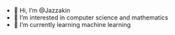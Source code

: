 - 👋 Hi, I’m @Jazzakin
- 👀 I’m interested in computer science and mathematics
- 🌱 I’m currently learning machine learning

<!---
Jazzakin/Jazzakin is a ✨ special ✨ repository because its `README.md` (this file) appears on your GitHub profile.
You can click the Preview link to take a look at your changes.
--->
